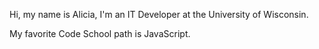 Hi, my name is Alicia, I'm an IT Developer at the University of Wisconsin.

My favorite Code School path is JavaScript.